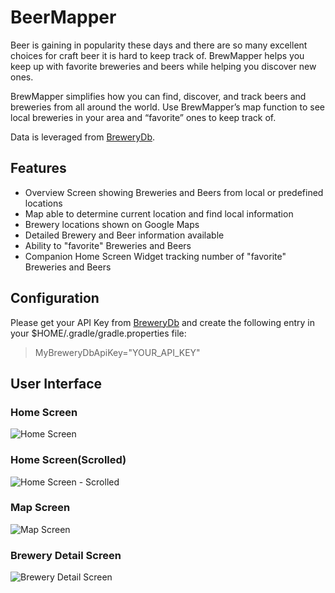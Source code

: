 # BeerMapper
Beer is gaining in popularity these days and there are so many excellent choices for craft beer it is hard to keep track of. BrewMapper helps you keep up with favorite breweries and beers while helping you discover new ones.
                 
BrewMapper simplifies how you can find, discover, and track beers and breweries from all around the world. Use BrewMapper’s map function to see local breweries in your area and “favorite” ones to keep track of.

Data is leveraged from [BreweryDb](http://www.brewerydb.com/).

## Features

* Overview Screen showing Breweries and Beers from local or predefined locations
* Map able to determine current location and find local information
* Brewery locations shown on Google Maps
* Detailed Brewery and Beer information available
* Ability to "favorite" Breweries and Beers
* Companion Home Screen Widget tracking number of "favorite" Breweries and Beers

## Configuration

Please get your API Key from [BreweryDb](http://www.brewerydb.com/) and create the following entry in your $HOME/.gradle/gradle.properties file:

> MyBreweryDbApiKey="YOUR_API_KEY"

## User Interface

### Home Screen

![Home Screen](https://github.com/lamdbui/BeerView/raw/master/screenshots/main_screen.png)

### Home Screen(Scrolled)

![Home Screen - Scrolled](https://github.com/lamdbui/BeerView/raw/master/screenshots/main_screen_scrolled.png)

### Map Screen

![Map Screen](https://github.com/lamdbui/BeerView/raw/master/screenshots/map_screen.png)

### Brewery Detail Screen

![Brewery Detail Screen](https://github.com/lamdbui/BeerView/raw/master/screenshots/brewery_screen.png)

